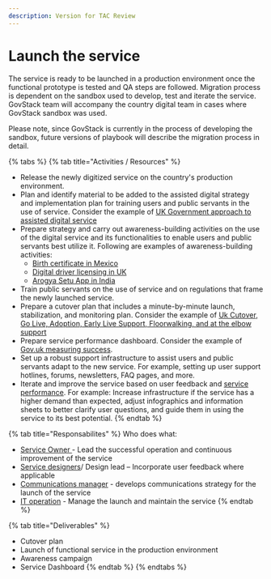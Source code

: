 ```yaml
---
description: Version for TAC Review
---
```


# Launch the service

The service is ready to be launched in a production environment once the functional prototype is tested and QA steps are followed. Migration process is dependent on the sandbox used to develop, test and iterate the service. GovStack team will accompany the country digital team in cases where GovStack sandbox was used.&#x20;

Please note, since GovStack is currently in the process of developing the sandbox, future versions of playbook will describe the migration process in detail.&#x20;

{% tabs %}
{% tab title="Activities / Resources" %}
* Release the newly digitized service on the country's production environment.
* Plan and identify material to be added to the assisted digital strategy and implementation plan for training users and public servants in the use of service. Consider the example of [UK Government approach to assisted digital service](https://www.gov.uk/government/publications/government-approach-to-assisted-digital/government-approach-to-assisted-digital)
* Prepare strategy and carry out awareness-building activities on the use of the digital service and its functionalities to enable users and public servants best utilize it. Following are examples of awareness-building activities:&#x20;
  * [Birth certificate in Mexico](https://www.gob.mx/actas)
  * [Digital driver licensing in UK](https://www.gov.uk/government/news/dvla-launches-new-campaign-to-help-move-customers-online)
  * [Arogya Setu App in India](https://www.mygov.in/aarogya-setu-app/)
* Train public servants on the use of service and on regulations that frame the newly launched service.
* Prepare a cutover plan that includes a minute-by-minute launch, stabilization, and monitoring plan. Consider the example of [Uk Cutover, Go Live, Adoption, Early Live Support, Floorwalking, and at the elbow support](https://www.digitalmarketplace.service.gov.uk/g-cloud/services/925766262378996)
* Prepare service performance dashboard. Consider the example of [Gov.uk measuring success](https://www.gov.uk/service-manual/measuring-success).
* Set up a robust support infrastructure to assist users and public servants adapt to the new service. For example, setting up user support hotlines, forums, newsletters, FAQ pages, and more.&#x20;
* Iterate and improve the service based on user feedback and [service performance](https://www.gov.uk/service-manual/measuring-success). For example: Increase infrastructure if the service has a higher demand than expected, adjust infographics and information sheets to better clarify user questions, and guide them in using the service to its best potential.
{% endtab %}

{% tab title="Responsabilites" %}
Who does what:

* [Service Owner ](../annex/govstack-user-profiles-taxonomy.md#service-owner)- Lead the successful operation and continuous improvement of the service
* [Service designers](../annex/govstack-user-profiles-taxonomy.md#service-designer)/ Design lead – Incorporate user feedback where applicable
* [Communications manager](https://govstack.gitbook.io/implementation-playbook/govstack-implementation-playbook/annex/govstack-user-profiles-taxonomy#communication-manager) - develops communications strategy for the launch of the service
* [IT operation](../annex/govstack-user-profiles-taxonomy.md#back-end-developers) - Manage the launch and maintain the service
{% endtab %}

{% tab title="Deliverables" %}
* Cutover plan
* Launch of functional service in the production environment
* Awareness campaign
* Service Dashboard
{% endtab %}
{% endtabs %}
